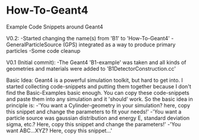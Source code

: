 # How-To-Geant4
Example Code Snippets around Geant4

V0.2:
-Started changing the name(s) from 'B1' to 'How-To-Geant4'
-GeneralParticleSource (GPS) integrated as a way to produce primary particles
-Some code cleanup

V0.1 (Initial commit):
-The Geant4 'B1-example' was taken and all kinds of geometries and materials were added to 'B1DetectorConstruction.cc'

Basic Idea:
Geant4 is a powerful simulation toolkit, but hard to get into. I started collecting code-snippets and putting them together because I don't find the Basic-Examples basic enough. You can copy these code-snippets and paste them into any simulation and it 'should' work.
So the basic idea in principle is:
-'You want a Cylinder-geometry in your simulation? here, copy this snippet and change the parameters to fit your needs!'
-'You want a particle source was gaussian distribution and energy E, standard deviation sigma, etc.? Here, copy this snippet and change the parameters!'
-'You want ABC...XYZ? Here, copy this snippet...'

